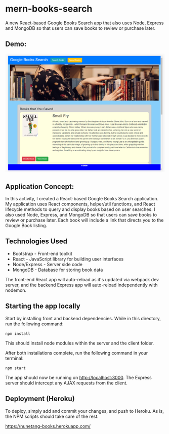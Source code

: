 # mern-books-search
A new React-based Google Books Search app that also uses Node, Express and MongoDB so that users can save books to review or purchase later.

## Demo: 

<img src = "client/public/demo.PNG">

## Application Concept:

In this activity, I created a React-based Google Books Search application. My application uses React components, helper/util functions, and React lifecycle methods to query and display books based on user searches. I also used Node, Express, and MongoDB so that users can save books to review or purchase later. Each book will include a link that directs you to the Google Book listing.

## Technologies Used

 * Bootstrap - Front-end toolkit
 * React - JavaScript library for building user interfaces
 * Node/Express - Server side code
 * MongoDB - Database for storing book data

The front-end React app will auto-reload as it's updated via webpack dev server, and the backend Express app will auto-reload independently with nodemon.

## Starting the app locally

Start by installing front and backend dependencies. While in this directory, run the following command:

```
npm install
```

This should install node modules within the server and the client folder.

After both installations complete, run the following command in your terminal:

```
npm start
```

The app should now be running on <http://localhost:3000>. The Express server should intercept any AJAX requests from the client.

## Deployment (Heroku)

To deploy, simply add and commit your changes, and push to Heroku. As is, the NPM scripts should take care of the rest.

https://nunetang-books.herokuapp.com/
